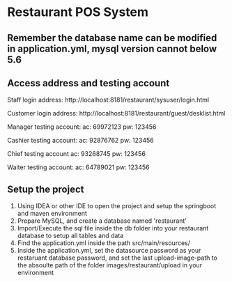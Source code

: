 # Restaurant POS System

## Remember the database name can be modified in application.yml, mysql version cannot below 5.6

## Access address and testing account

Staff login address: http://localhost:8181/restaurant/sysuser/login.html  

Customer login address: http://localhost:8181/restaurant/guest/desklist.html  

Manager testing account:       ac: 69972123 pw: 123456 

Cashier testing account:     ac: 92876762 pw: 123456  

Chief testing account       ac: 93268745 pw: 123456  

Waiter testing account:     ac: 64789021 pw: 123456 

## Setup the project

1. Using IDEA or other IDE to open the project and setup the springboot and maven environment
2. Prepare MySQL, and create a database named 'restaurant'
3. Import/Execute the sql file inside the db folder into your restaurant database to setup all tables and data
4. Find the application.yml inside the path src/main/resources/
5. Inside the application.yml, set the datasource password as your restaruant database password, and set the last upload-image-path to the absoulte path of the folder images/restaurant/upload in your environment
